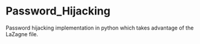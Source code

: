 # Password_Hijacking
Password hijacking implementation in python which takes advantage of the LaZagne file.
